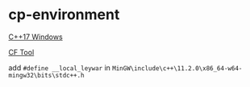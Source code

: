 # cp-environment

[C++17 Windows](https://nuwen.net/mingw.html)

[CF Tool](https://github.com/xalanq/cf-tool/releases)

add `#define __local_leywar` in `MinGW\include\c++\11.2.0\x86_64-w64-mingw32\bits\stdc++.h`
